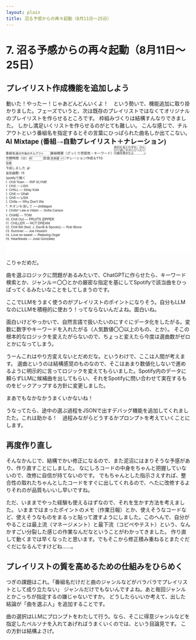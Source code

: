 ```yaml
---
layout: plain
title: 沼る予感からの再々起動（8月11日～25日）
---
```


# 7. 沼る予感からの再々起動（8月11日～25日）
## プレイリスト作成機能を追加しよう
 動いた！やったー！じゃあどんどんいくよ！　という勢いで、機能追加に取り掛かりました。フェーズでいうと、次は既存のプレイリストではなくてオリジナルのプレイリストを作らせるところです。
 枠組みづくりは結構すんなりできました。
 しかし満足いくリストを作らせるのがとても難しい。
 こんな感じで、チルアウトという番組名を指定するとその言葉にひっぱられた曲名しか出てこない。
![](images/07_dev4-2025-10-12-21-34-55.png)

こりゃだめだ。
  
 曲を選ぶロジックに問題があるみたいで、ChatGPTに作らせたら、キーワード検索とか、ジャンル＝〇〇とかの厳密な指定を基にしてSpotifyで該当曲をひっぱってくるみたいなことをしてしまうのです。

 ここでLLMをうまく使うのがプレイリストのポイントになりそう。自分もLLMなのにLLMを積極的に使おう！ってならないんだよね。面白いね。

 面白いけどやっかいで、自然言語で扱いたいのにすぐにデータ化をしたがる。変数に数字やキーワードを入れたがる（人気数値〇〇以上のもの、とか）。
そこの根本的なロジックを変えたがらないので、ちょっと変えたら今度は選曲数がゼロとかになってしまう。 

うーんこれはやり方変えないとだめだな。というわけで、ここは人間が考えます。
選曲というのは結構感覚のものなので、そこはあまり数値化しないで進めるように明示的に言ってロジックを変えてもらいました。Spotify内のデータに頼らずLLMに候補曲を出してもらい、それをSpotifyに問い合わせて実在するものをピックアップする方針に変更しました。
  
まあでもなかなかうまくいかないね！

うなってたら、途中の選ぶ過程をJSONで出すデバッグ機能を追加してくれましたた。これは助かる！　過程みながらどうするかプロンプトを考えていくことにします。
  
  
## 再度作り直し
そんなかんじで、結構でかい修正になるので、また泥沼にはまりそうな予感があり、作り直すことにしました。
なにしろコードの中身をちゃんと把握していないので、改修に自信が持てないのです。
でもちゃんとした指示さえすれば、整合性の取れたちゃんとしたコードをすぐに出してくれるので、へたに改修するよりそれのが品質もいいし早いですね。

ただ、いままでやった経験も使えるはずなので、それを生かす方法を考えました。
いままではまったポイントのメモ（作業日報）とか、使えそうなコードなど、使えそうなものをまるっと貼って渡すようにしました。このへんで、自分がやることは最上流（マネージメント）と最下流（コピペやテスト）という、なんかすごい分裂した感じの作業なんだなということがわかってきました。
作り直して動くまでは早くなったと思います。でもそこから修正積み重ねるとまたぐだぐだになるんですけどね……。


## プレイリストの質を高めるための仕組みをひらめく
つぎの課題はこれ。「番組名だけだと曲のジャンルなどがバラバラでプレイリストとして成り立たない」
ジャンルだけでもないんですよね。あと毎回ジャンルとかこっちが指定するの嫌じゃないですか。
どうしたらいいか考えて、出した結論が「曲を選ぶ人」を追加することです。

曲の選択はLLMにプロンプトをわたして行う。なら、そこに得意ジャンルなどを指定したペルソナを入れてあげればうまくいくのでは、という目論見です。
この方針は結構よさげ。

 

